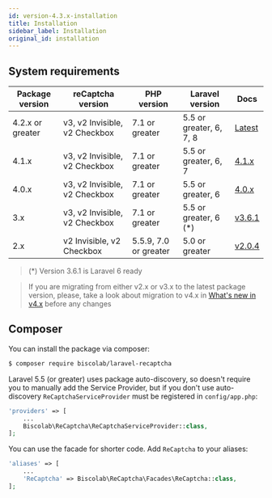 ```yaml
---
id: version-4.3.x-installation
title: Installation
sidebar_label: Installation
original_id: installation
---
```


## System requirements

| Package version  | reCaptcha version             | PHP version           | Laravel version         | Docs                                          |
| ---------------- | ----------------------------- | --------------------- | ----------------------- | --------------------------------------------- |
| 4.2.x or greater | v3, v2 Invisible, v2 Checkbox | 7.1 or greater        | 5.5 or greater, 6, 7, 8 | <a href="/docs/installation">Latest</a>       |
| 4.1.x            | v3, v2 Invisible, v2 Checkbox | 7.1 or greater        | 5.5 or greater, 6, 7    | <a href="/docs/4.1.x/installation">4.1.x</a>  |
| 4.0.x            | v3, v2 Invisible, v2 Checkbox | 7.1 or greater        | 5.5 or greater, 6       | <a href="/docs/4.0.x/installation">4.0.x</a>  |
| 3.x              | v3, v2 Invisible, v2 Checkbox | 7.1 or greater        | 5.5 or greater, 6 (\*)  | <a href="/docs/3.6.1/installation">v3.6.1</a> |
| 2.x              | v2 Invisible, v2 Checkbox     | 5.5.9, 7.0 or greater | 5.0 or greater          | <a href="/docs/2.0.4/installation">v2.0.4</a> |

> (\*) Version 3.6.1 is Laravel 6 ready

> If you are migrating from either v2.x or v3.x to the latest package version, please, take a look about migration to v4.x in [What's new in v4.x](whats-new.md) before any changes

## Composer

You can install the package via composer:

```sh
$ composer require biscolab/laravel-recaptcha
```

Laravel 5.5 (or greater) uses package auto-discovery, so doesn't require you to manually add the Service Provider, but if you don't use auto-discovery `ReCaptchaServiceProvider` must be registered in `config/app.php`:

```php
'providers' => [
    ...
    Biscolab\ReCaptcha\ReCaptchaServiceProvider::class,
];
```

You can use the facade for shorter code. Add `ReCaptcha` to your aliases:

```php
'aliases' => [
    ...
    'ReCaptcha' => Biscolab\ReCaptcha\Facades\ReCaptcha::class,
];
```
